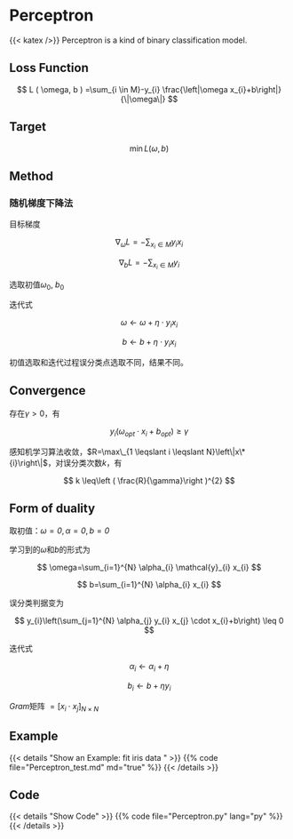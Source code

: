 # Perceptron

{{< katex />}}
Perceptron is a kind of binary classification model.

<!--more-->

## Loss Function

$$
 L ( \omega, b ) =\sum_{i \in M}-y_{i} \frac{\left|\omega x_{i}+b\right|}{\|\omega\|}
$$

## Target

$$
 \min L ( \omega, b )
$$

## Method

### 随机梯度下降法

目标梯度

$$
 \nabla_{\omega} L=-\sum_{x_{i} \in M} y_{i} x_{i}
$$

$$
 \nabla_{b} L=-\sum_{x_{i} \in M} y_{i}
$$

选取初值$\omega_0$, $b_0$

迭代式

$$
 \omega \leftarrow \omega+\eta \cdot y_{i} x_{i}
$$

$$
 b \leftarrow b+\eta \cdot y_{i} x_{i}
$$

初值选取和迭代过程误分类点选取不同，结果不同。

## Convergence

存在$\gamma>0$，有

$$
 y_{i}\left ( \omega_{opt} \cdot x_{i}+b_{opt}\right ) \geqslant \gamma
$$

感知机学习算法收敛，$R=\max\_{1 \leqslant i \leqslant N}\left\|x\*{i}\right\|$，对误分类次数$k$，有

$$
 k \leq\left ( \frac{R}{\gamma}\right )^{2}
$$

## Form of duality

取初值：$\omega=\mathit{0}, \alpha=\mathit{0}, b=\mathit{0}$

学习到的$\omega$和$b$的形式为

$$
 \omega=\sum_{i=1}^{N} \alpha_{i} \mathcal{y}_{i} x_{i}
$$

$$
 b=\sum_{i=1}^{N} \alpha_{i} x_{i}
$$

误分类判据变为

$$
 y_{i}\left(\sum_{j=1}^{N} \alpha_{j} y_{i} x_{j} \cdot x_{i}+b\right) \leq 0
$$

迭代式

$$
 \alpha_{i} \leftarrow \alpha_{i}+\eta
$$

$$
 b_{i} \leftarrow b+\eta y_{i}
$$

$Gram$矩阵 $= \left[x_{i} \cdot x_{j}\right]_{N \times N}$

## Example

{{< details "Show an Example: fit iris data " >}}
{{% code file="Perceptron_test.md" md="true" %}}
{{< /details >}}

## Code

{{< details "Show Code" >}}
{{% code file="Perceptron.py" lang="py" %}}
{{< /details >}}
